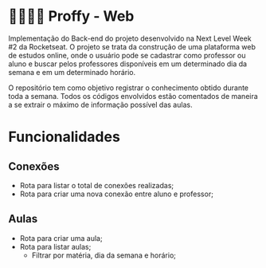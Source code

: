 # :woman_teacher::man_teacher: Proffy - Web

Implementação do Back-end do projeto desenvolvido na Next Level Week #2 da Rocketseat. O projeto se trata da construção de uma plataforma web de estudos online, onde o usuário pode se cadastrar como professor ou aluno e buscar pelos professores disponíveis em um determinado dia da semana e em um determinado horário.

O repositório tem como objetivo registrar o conhecimento obtido durante toda a semana. Todos os códigos envolvidos estão comentados de maneira a se extrair o máximo de informação possível das aulas.

# Funcionalidades

## Conexões

- Rota para listar o total de conexões realizadas;
- Rota para criar uma nova conexão entre aluno e professor;

## Aulas

- Rota para criar uma aula;
- Rota para listar aulas;
    - Filtrar por matéria, dia da semana e horário;
